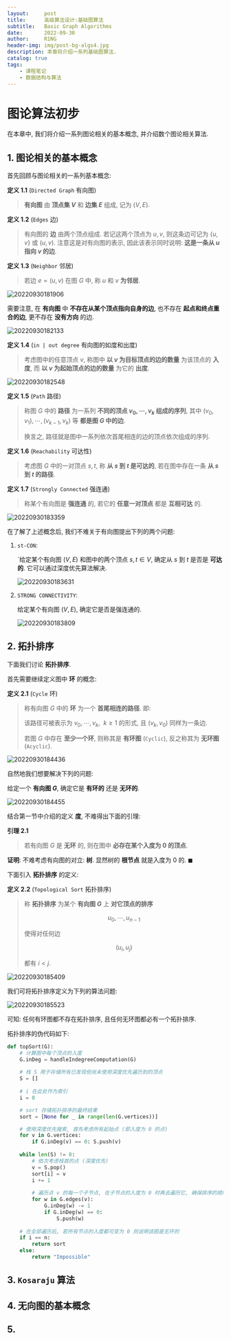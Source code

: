 ```yaml
---
layout:     post
title:      高级算法设计:基础图算法
subtitle:   Basic Graph Algorithms
date:       2022-09-30
author:     R1NG
header-img: img/post-bg-algs4.jpg
description: 本章将介绍一系列基础图算法.
catalog: true
tags:
    - 课程笔记
    - 数据结构与算法
---
```


# 图论算法初步

在本章中, 我们将介绍一系列图论相关的基本概念, 并介绍数个图论相关算法.

## 1. 图论相关的基本概念

首先回顾与图论相关的一系列基本概念:

**定义 1.1** (`Directed Graph` 有向图)
> **有向图** 由 **顶点集 $V$** 和 **边集 $E$** 组成, 记为 $(V, E)$. 

**定义 1.2** (`Edges` 边)
> 有向图的 **边** 由两个顶点组成. 若记这两个顶点为 $u, v$, 则这条边可记为 $\{u, v\}$ 或 $(u, v)$. 注意这是对有向图的表示, 因此该表示同时说明: **这是一条从 $u$ 指向 $v$ 的边**.

**定义 1.3** (`Neighbor` 邻居)
> 若边 $e = (u, v)$ 在图 $G$ 中, 称 $u$ 和 $v$ **为邻居**. 

![20220930181906](https://cdn.jsdelivr.net/gh/KirisameR/KirisameR.github.io/img/blogpost_images/20220930181906.png)

需要注意, 在 **有向图** 中 **不存在从某个顶点指向自身的边**, 也不存在 **起点和终点重合的边**, 更不存在 **没有方向** 的边. 

![20220930182133](https://cdn.jsdelivr.net/gh/KirisameR/KirisameR.github.io/img/blogpost_images/20220930182133.png)

**定义 1.4** (`in | out degree` 有向图的如度和出度)
> 考虑图中的任意顶点 $v$, 称图中 **以 $v$ 为目标顶点的边的数量** 为该顶点的 **入度**, 而 **以 $v$ 为起始顶点的边的数量** 为它的 **出度**.

![20220930182548](https://cdn.jsdelivr.net/gh/KirisameR/KirisameR.github.io/img/blogpost_images/20220930182548.png)

**定义 1.5** (`Path` 路径)
> 称图 $G$ 中的 **路径** 为一系列 **不同的顶点 $v_0, \cdots, v_k$ 组成的序列**, 其中 $(v_0, v_1), \cdots, (v_{k-1}, v_k)$ 等 **都是图 $G$ 中的边**. 
>
> 换言之, 路径就是图中一系列依次首尾相连的边的顶点依次组成的序列. 

**定义 1.6** (`Reachability` 可达性)
> 考虑图 $G$ 中的一对顶点 $s, t$, 称 **从 $s$ 到 $t$ 是可达的**, 若在图中存在一条 **从 $s$ 到 $t$ 的路径**.

**定义 1.7** (`Strongly Connected` 强连通)
> 称某个有向图是 **强连通** 的, 若它的 **任意一对顶点** 都是 **互相可达** 的.

![20220930183359](https://cdn.jsdelivr.net/gh/KirisameR/KirisameR.github.io/img/blogpost_images/20220930183359.png)

在了解了上述概念后, 我们不难关于有向图提出下列的两个问题:

1. `st-CON`:
   
   `给定某个有向图 $(V, E)$ 和图中的两个顶点 $s, t \in V$, 确定从 $s$ 到 $t$ 是否是 **可达的**. 它可以通过深度优先算法解决.
   
   ![20220930183631](https://cdn.jsdelivr.net/gh/KirisameR/KirisameR.github.io/img/blogpost_images/20220930183631.png)

2. `STRONG CONNECTIVITY`:
   
   给定某个有向图 $(V, E)$, 确定它是否是强连通的.

   ![20220930183809](https://cdn.jsdelivr.net/gh/KirisameR/KirisameR.github.io/img/blogpost_images/20220930183809.png)

    
## 2. 拓扑排序

下面我们讨论 **拓扑排序**.

首先需要继续定义图中 **环** 的概念:

**定义 2.1** (`Cycle` 环)
> 称有向图 $G$ 中的 **环** 为一个 **首尾相连的路径**. 即: 
> 
> 该路径可被表示为 $v_0, \cdots, v_k, ~~ k \geqslant 1$ 的形式, 且 $(v_k, v_0)$ 同样为一条边. 
> 
> 若图 $G$ 中存在 **至少一个环**, 则称其是 **有环图** (`Cyclic`), 反之称其为 **无环图** (`Acyclic`).

![20220930184436](https://cdn.jsdelivr.net/gh/KirisameR/KirisameR.github.io/img/blogpost_images/20220930184436.png)

自然地我们想要解决下列的问题:

给定一个 **有向图 $G$**, 确定它是 **有环的** 还是 **无环的**.

![20220930184455](https://cdn.jsdelivr.net/gh/KirisameR/KirisameR.github.io/img/blogpost_images/20220930184455.png)

结合第一节中介绍的定义 **度**, 不难得出下面的引理:

**引理 2.1**
> 若有向图 $G$ 是 **无环** 的, 则在图中 **必存在某个入度为 $0$ 的顶点**.

**证明**:
不难考虑有向图的对立: **树**. 显然树的 **根节点** 就是入度为 $0$ 的. $\blacksquare$

下面引入 **拓扑排序** 的定义:

**定义 2.2** (`Topological Sort` 拓扑排序)
> 称 **拓扑排序** 为某个 **有向图 $G$** 上 **对它顶点的排序** 
> 
> $$u_0, \cdots, u_{n-1}$$ 
> 
> 使得对任何边
> 
> $$(u_i, u_j)$$
> 
> 都有 $i < j$.

![20220930185409](https://cdn.jsdelivr.net/gh/KirisameR/KirisameR.github.io/img/blogpost_images/20220930185409.png)

我们可将拓扑排序定义为下列的算法问题:

![20220930185523](https://cdn.jsdelivr.net/gh/KirisameR/KirisameR.github.io/img/blogpost_images/20220930185523.png)

可知: 任何有环图都不存在拓扑排序, 且任何无环图都必有一个拓扑排序.

拓扑排序的伪代码如下:

~~~python
def topSort(G):
    # 计算图中每个顶点的入度
    G.inDeg = handleIndegreeComputation(G)
    
    # 栈 S 用于存储所有已发现但尚未使用深度优先遍历到的顶点
    S = []
    
    # i 在此处作为索引
    i = 0

    # sort 存储拓扑排序的最终结果
    sort = [None for _ in range(len(G.vertices))]

    # 使用深度优先搜索, 首先考虑所有起始点 (即入度为 0 的点)
    for v in G.vertices:
        if G.inDeg(v) == 0: S.push(v)
    
    while len(S) != 0:
        # 依次考虑栈首的点 (深度优先)
        v = S.pop()
        sort[i] = v
        i += 1
        
        # 遍历点 v 的每一个子节点, 在子节点的入度为 0 时再去遍历它, 确保排序的顺序性
        for w in G.edges(v):
            G.inDeg(w) -= 1
            if G.inDeg(w) == 0:
                S.push(w)
    
    # 在全部遍历后, 若所有节点的入度都可变为 0 则说明该图是无环的
    if i == n:
        return sort
    else:
        return "Impossible"
~~~











## 3. `Kosaraju` 算法

## 4. 无向图的基本概念

## 5. 


